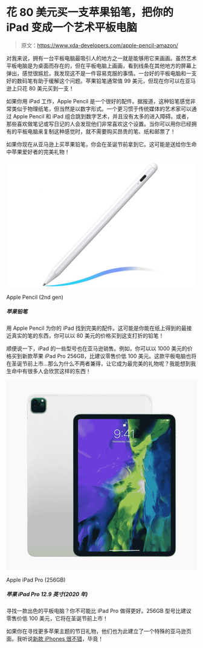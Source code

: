 # 花 80 美元买一支苹果铅笔，把你的 iPad 变成一个艺术平板电脑

> 原文：<https://www.xda-developers.com/apple-pencil-amazon/>

对我来说，拥有一台平板电脑最吸引人的地方之一就是能够用它来画画。虽然艺术平板电脑是为桌面而存在的，但在平板电脑上画画，看到线条在其他地方的屏幕上弹出，感觉很尴尬，我发现这不是一件容易克服的事情。一台好的平板电脑和一支好的数码笔有助于缓解这个问题。苹果铅笔通常值 99 美元，但现在你可以在亚马逊上只花 80 美元买到一支！

如果你用 iPad 工作，Apple Pencil 是一个很好的配件。据报道，这种铅笔感觉非常类似于物理纸笔，但当然是以数字形式。一个更习惯于传统媒体的艺术家可以通过 Apple Pencil 和 iPad 组合跳到数字艺术，并且没有太多的进入障碍。或者，那些喜欢做笔记或写日记的人会发现他们非常喜欢这个设置。当你可以用你已经拥有的平板电脑来复制这种感觉时，就不需要购买昂贵的笔、纸和邮票了！

如果你现在从亚马逊上买苹果铅笔，你会在圣诞节前拿到它。这可能是送给你生命中苹果爱好者的完美礼物！

 <picture>![The Apple Pencil (2nd gen) is an excellent stylus, offering over 4,000 pressure sensitivity levels. It also clips onto iPads magnetically.](img/f2e3d1a2b921cc75d86932a052b76e98.png)</picture> 

Apple Pencil (2nd gen)

##### 苹果铅笔

用 Apple Pencil 为你的 iPad 找到完美的配件。这可能是你能在纸上得到的最接近真实的笔的东西，你可以以 80 美元的价格买到这支打折的铅笔！

顺便说一下，iPad 的一些型号也在亚马逊销售。例如，你可以以 1000 美元的价格买到新款苹果 iPad Pro 256GB，比建议零售价低 100 美元。这款平板电脑也将在圣诞节前上市...那么为什么不两者兼得，让它成为最完美的礼物呢？我能想到我生命中有很多人会欣赏这样的东西！

 <picture>![Looking for a great tablet? You can't do much better than the iPad Pro. The 256GB model is $100 off MSRP, and it'll make it in time for Christmas!](img/c59a6014bd5700454b7b4e1e20246aca.png)</picture> 

Apple iPad Pro (256GB)

##### 苹果 iPad Pro 12.9 英寸(2020 年)

寻找一款出色的平板电脑？你不可能比 iPad Pro 做得更好。256GB 型号比建议零售价低 100 美元，它将在圣诞节前上市！

如果你在寻找更多苹果主题的节日礼物，他们也为此建立了一个特殊的亚马逊页面。我听说[新款 iPhones 很不错](https://www.xda-developers.com/apple-iphone-12-review/)，毕竟！